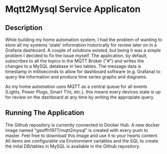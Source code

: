 # Mqtt2Mysql Service Applicaton

## Description
While building my home automation system, I had the problem of wanting to store all my systems 'state' information historically for review later on in a Grafana dashboard. A couple of solutions existed, but being it was a simple problem I decided to fix the issue myself. The application, by default, subscribes to all the topics in the MQTT Broker ("#") and writes the changes to a MySQL database in two tables. The message data is timestamp in milliseconds to allow for dashboard software (e.g. Grafana) to query the information and produce time series graphs and diagrams.

As my home automation uses MQTT as a central queue for all events (Lights, Power Plugs, Smart TVs, etc.), this means every devices state is up for review on the dashboard at any time by writing the appropiate query.

## Running The Application
The Github repository is currently connected to Docker Hub. A new docker image named "geoffh1977/mqtt2mysql" is created with every push to master. Feel free to download this image and use it to your hearts content. All items are configurable via Environment variables and the SQL to create the inital DB/tables in MySQL is available in the Github repository.

